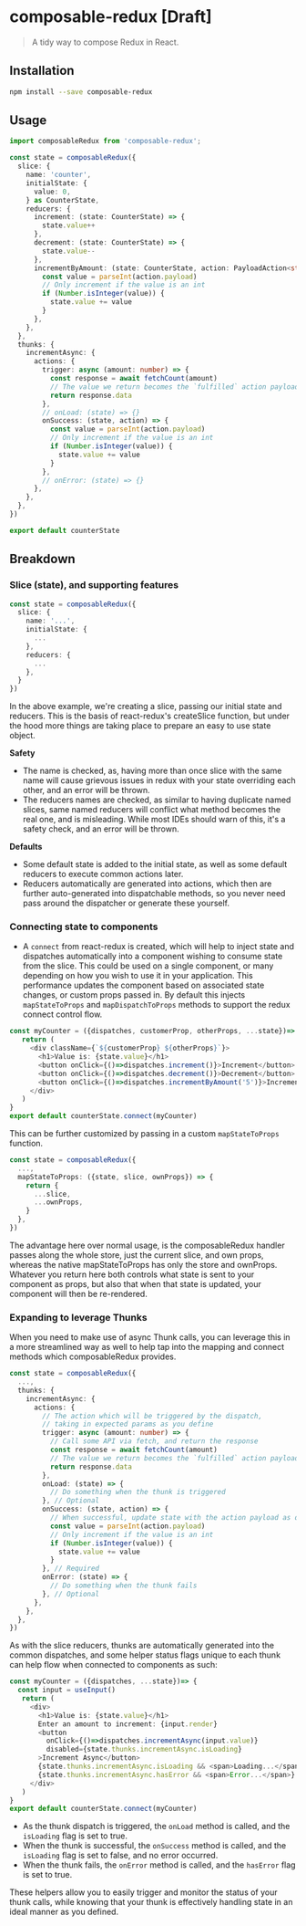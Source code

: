 # composable-redux [Draft]

> A tidy way to compose Redux in React.

## Installation

```bash
npm install --save composable-redux
```

## Usage

```ts
import composableRedux from 'composable-redux';

const state = composableRedux({
  slice: {
    name: 'counter',
    initialState: {
      value: 0,
    } as CounterState,
    reducers: {
      increment: (state: CounterState) => {
        state.value++
      },
      decrement: (state: CounterState) => {
        state.value--
      },
      incrementByAmount: (state: CounterState, action: PayloadAction<string>) => {
        const value = parseInt(action.payload)
        // Only increment if the value is an int
        if (Number.isInteger(value)) {
          state.value += value
        }
      },
    },
  },
  thunks: {
    incrementAsync: {
      actions: {
        trigger: async (amount: number) => {
          const response = await fetchCount(amount)
          // The value we return becomes the `fulfilled` action payload
          return response.data
        },
        // onLoad: (state) => {}
        onSuccess: (state, action) => {
          const value = parseInt(action.payload)
          // Only increment if the value is an int
          if (Number.isInteger(value)) {
            state.value += value
          }
        },
        // onError: (state) => {}
      },
    },
  },
})

export default counterState
```

## Breakdown

### Slice (state), and supporting features

```ts
const state = composableRedux({
  slice: {
    name: '...',
    initialState: {
      ...
    },
    reducers: {
      ...
    },
  }
})
```

In the above example, we're creating a slice, passing our initial state and reducers. This is the basis of react-redux's createSlice function, but under the hood more things are taking place to prepare an easy to use state object.

**Safety**
* The name is checked, as, having more than once slice with the same name will cause grievous issues in redux with your state overriding each other, and an error will be thrown.
* The reducers names are checked, as similar to having duplicate named slices, same named reducers will conflict what method becomes the real one, and is misleading. While most IDEs should warn of this, it's a safety check, and an error will be thrown.

**Defaults**
* Some default state is added to the initial state, as well as some default reducers to execute common actions later.
* Reducers automatically are generated into actions, which then are further auto-generated into dispatchable methods, so you never need pass around the dispatcher or generate these yourself.

### Connecting state to components

* A `connect` from react-redux is created, which will help to inject state and dispatches automatically into a component wishing to consume state from the slice. This could be used on a single component, or many depending on how you wish to use it in your application. This performance updates the component based on associated state changes, or custom props passed in. By default this injects `mapStateToProps` and `mapDispatchToProps` methods to support the redux connect control flow.

```ts
const myCounter = ({dispatches, customerProp, otherProps, ...state})=> {
   return (
     <div className={`${customerProp} ${otherProps}`}>
       <h1>Value is: {state.value}</h1>
       <button onClick={()=>dispatches.increment()}>Increment</button>
       <button onClick={()=>dispatches.decrement()}>Decrement</button>
       <button onClick={()=>dispatches.incrementByAmount('5')}>Increment by 5</button>
     </div>
   )
}
export default counterState.connect(myCounter)
```

This can be further customized by passing in a custom `mapStateToProps` function.

```ts
const state = composableRedux({
  ...,
  mapStateToProps: ({state, slice, ownProps}) => {
    return {
      ...slice,
      ...ownProps,
    }
  },
})
```

The advantage here over normal usage, is the composableRedux handler passes along the whole store, just the current slice, and own props, whereas the native mapStateToProps has only the store and ownProps. Whatever you return here both controls what state is sent to your component as props, but also that when that state is updated, your component will then be re-rendered.

### Expanding to leverage Thunks

When you need to make use of async Thunk calls, you can leverage this in a more streamlined way as well to help tap into the mapping and connect methods which composableRedux provides.

```ts
const state = composableRedux({
  ...,
  thunks: {
    incrementAsync: {
      actions: {
        // The action which will be triggered by the dispatch, 
        // taking in expected params as you define
        trigger: async (amount: number) => {
          // Call some API via fetch, and return the response
          const response = await fetchCount(amount)
          // The value we return becomes the `fulfilled` action payload, passed to the `onSuccess` method
          return response.data
        },
        onLoad: (state) => {
          // Do something when the thunk is triggered
        }, // Optional
        onSuccess: (state, action) => {
          // When successful, update state with the action payload as desired
          const value = parseInt(action.payload)
          // Only increment if the value is an int
          if (Number.isInteger(value)) {
            state.value += value
          }
        }, // Required
        onError: (state) => {
          // Do something when the thunk fails
        }, // Optional
      },
    },
  },
})
```

As with the slice reducers, thunks are automatically generated into the common dispatches, and some helper status flags unique to each thunk can help flow when connected to components as such:

```ts
const myCounter = ({dispatches, ...state})=> {
  const input = useInput()
   return (
     <div>
       <h1>Value is: {state.value}</h1>
       Enter an amount to increment: {input.render}
       <button 
         onClick={()=>dispatches.incrementAsync(input.value)}
         disabled={state.thunks.incrementAsync.isLoading}
       >Increment Async</button>
       {state.thunks.incrementAsync.isLoading && <span>Loading...</span>}
       {state.thunks.incrementAsync.hasError && <span>Error...</span>}
     </div>
   )
}
export default counterState.connect(myCounter)
```

* As the thunk dispatch is triggered, the `onLoad` method is called, and the `isLoading` flag is set to true.
* When the thunk is successful, the `onSuccess` method is called, and the `isLoading` flag is set to false, and no error occurred.
* When the thunk fails, the `onError` method is called, and the `hasError` flag is set to true.

These helpers allow you to easily trigger and monitor the status of your thunk calls, while knowing that your thunk is effectively handling state in an ideal manner as you defined.